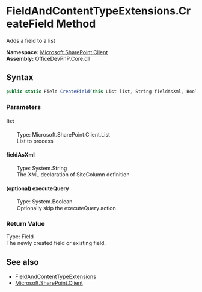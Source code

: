 # FieldAndContentTypeExtensions.CreateField Method  
 Adds a field to a list   

**Namespace:** [Microsoft.SharePoint.Client](Microsoft.SharePoint.Client.md)  
**Assembly:** OfficeDevPnP.Core.dll  
## Syntax
```C#
public static Field CreateField(this List list, String fieldAsXml, Boolean executeQuery = True)
```
### Parameters
#### list  
&emsp;&emsp;Type: Microsoft.SharePoint.Client.List  
&emsp;&emsp;List to process  

  

#### fieldAsXml  
&emsp;&emsp;Type: System.String  
&emsp;&emsp;The XML declaration of SiteColumn definition  

  

#### (optional) executeQuery  
&emsp;&emsp;Type: System.Boolean  
&emsp;&emsp;Optionally skip the executeQuery action  

  

### Return Value
Type: Field  
The newly created field or existing field.  


## See also
- [FieldAndContentTypeExtensions](Microsoft.SharePoint.Client.FieldAndContentTypeExtensions.md) 
- [Microsoft.SharePoint.Client](Microsoft.SharePoint.Client.md) 
